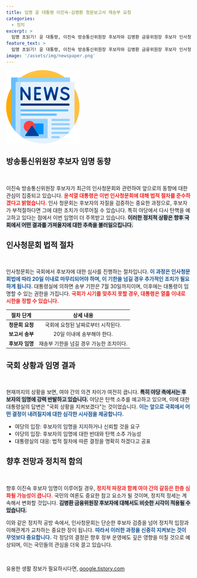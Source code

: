 ```yaml
---
title: 임명 윤 대통령 이진숙·김병환 청문보고서 재송부 요청
categories:
  - 정치
excerpt: >
  임명 초읽기! 윤 대통령, 이진숙 방송통신위원장 후보자와 김병환 금융위원장 후보자 인사청문회 기한을 오늘까지로 정하며 긴장감 고조. 야당의 탄핵 예고 속, 과연 국회 상황은 어떻게 흘러갈까?
feature_text: >
  임명 초읽기! 윤 대통령, 이진숙 방송통신위원장 후보자와 김병환 금융위원장 후보자 인사청문회 기한을 오늘까지로 정하며 긴장감 고조. 야당의 탄핵 예고 속, 과연 국회 상황은 어떻게 흘러갈까?
image: '/assets/img/newspaper.png'
---
```


<p><img src="/assets/img/newspaper.png" alt="kimp 속보" /></p>

<h2 data-ke-size="size26">방송통신위원장 후보자 임명 동향</h2>

<p data-ke-size="size16">&nbsp;</p>

<p>이진숙 방송통신위원장 후보자가 최근의 인사청문회와 관련하여 앞으로의 동향에 대한 관심이 집중되고 있습니다. <b><span style="color: #ee2323;">윤석열 대통령은 이번 인사청문회에 대해 법적 절차를 준수하겠다고 밝혔습니다.</span></b> 인사 청문회는 후보자의 자질을 검증하는 중요한 과정으로, 후보자가 부적절하다면 그에 대한 조치가 이루어질 수 있습니다. 특히 야당에서 다시 탄핵을 예고하고 있다는 점에서 이번 임명이 더 주목받고 있습니다. <b><span style="background-color: #21538527;">이러한 정치적 상황은 향후 국회에서 어떤 결과를 가져올지에 대한 추측을 불러일으킵니다.</span></b> </p>

<h2 data-ke-size="size26">인사청문회 법적 절차</h2>

<p data-ke-size="size16">&nbsp;</p>

<p>인사청문회는 국회에서 후보자에 대한 심사를 진행하는 절차입니다. <b><span style="color: #1a5490;">이 과정은 인사청문회법에 따라 20일 이내로 마무리되어야 하며, 이 기한을 넘길 경우 추가적인 조치가 필요하게 됩니다.</span></b> 대통령실에 의하면 송부 기한은 7월 30일까지이며, 이후에는 대통령이 임명할 수 있는 권한을 가집니다. <b><span style="color: #ee2323;">국회가 시기를 맞추지 못할 경우, 대통령은 열흘 이내로 시한을 정할 수 있습니다.</span></b></p>

<table style="width: 100%;">
    <thead>
        <tr>
            <th style="text-align: center;">절차 단계</th>
            <th style="text-align: center;">상세 내용</th>
        </tr>
    </thead>
    <tbody>
        <tr>
            <td style="text-align: center; height: 17px;"><b>청문회 요청</b></td>
            <td style="text-align: center; height: 17px;">국회에 요청된 날짜로부터 시작된다.</td>
        </tr>
        <tr>
            <td style="text-align: center; height: 17px;"><b>보고서 송부</b></td>
            <td style="text-align: center; height: 17px;">20일 이내에 송부해야 한다.</td>
        </tr>
        <tr>
            <td style="text-align: center; height: 17px;"><b>후보자 임명</b></td>
            <td style="text-align: center; height: 17px;">재송부 기한을 넘길 경우 가능한 조치이다.</td>
        </tr>
    </tbody>
</table>

<h2 data-ke-size="size26">국회 상황과 임명 결과</h2>

<p data-ke-size="size16">&nbsp;</p>

<p>현재까지의 상황을 보면, 여야 간의 의견 차이가 여전히 큽니다. <b><span style="background-color: #21538527;">특히 야당 측에서는 후보자의 임명에 강력 반발하고 있습니다.</span></b> 야당은 탄핵 소추를 예고하고 있으며, 이에 대한 대통령실의 답변은 "국회 상황을 지켜보겠다"는 것이었습니다. <b><span style="color: #1a5490;">이는 앞으로 국회에서 어떤 결정이 내려질지에 대한 심각한 시사점을 제공합니다.</span></b> </p>

<ul>
    <li>여당의 입장: 후보자의 임명을 지지하거나 신뢰할 것을 요구</li>
    <li>야당의 입장: 후보자의 임명에 대한 반대와 탄핵 소추 가능성</li>
    <li>대통령실의 대응: 법적 절차에 따른 결정을 명확히 하겠다고 공표</li>
</ul>

<h2 data-ke-size="size26">향후 전망과 정치적 함의</h2>

<p data-ke-size="size16">&nbsp;</p>

<p>향후 이진숙 후보자 임명이 이루어질 경우, <b><span style="color: #ee2323;">정치적 파장과 함께 여야 간의 갈등은 한층 심화될 가능성이 큽니다.</span></b> 국민의 여론도 중요한 참고 요소가 될 것이며, 정치적 정세는 계속해서 변화할 것입니다. <b><span style="background-color: #21538527;">김병환 금융위원장 후보자에 대해서도 비슷한 시각이 적용될 수 있습니다.</span></b> </p>

<p>이와 같은 정치적 공방 속에서, 인사청문회는 단순한 후보자 검증을 넘어 정치적 입장과 이해관계가 교차하는 중요한 장이 됩니다. <b><span style="color: #1a5490;">따라서 이러한 과정을 신중히 지켜보는 것이 무엇보다 중요합니다.</span></b> 각 정당의 결정은 향후 정부 운영에도 깊은 영향을 미칠 것으로 예상되며, 이는 국민들의 관심을 더욱 끌고 있습니다. </p>

<p data-ke-size="size16">&nbsp;</p>
유용한 생활 정보가 필요하시다면, <a href="https://qoogle.tistory.com" rel="dofollow">qoogle.tistory.com</a>


